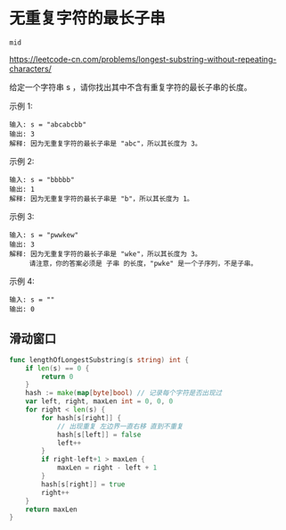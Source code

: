 # 无重复字符的最长子串

`mid`

https://leetcode-cn.com/problems/longest-substring-without-repeating-characters/

给定一个字符串 s ，请你找出其中不含有重复字符的最长子串的长度。

示例 1:

```
输入: s = "abcabcbb"
输出: 3 
解释: 因为无重复字符的最长子串是 "abc"，所以其长度为 3。
```

示例 2:

```
输入: s = "bbbbb"
输出: 1
解释: 因为无重复字符的最长子串是 "b"，所以其长度为 1。
```

示例 3:

```
输入: s = "pwwkew"
输出: 3
解释: 因为无重复字符的最长子串是 "wke"，所以其长度为 3。
     请注意，你的答案必须是 子串 的长度，"pwke" 是一个子序列，不是子串。
```

示例 4:

```
输入: s = ""
输出: 0
```

## 滑动窗口

```go
func lengthOfLongestSubstring(s string) int {
	if len(s) == 0 {
		return 0
	}
	hash := make(map[byte]bool) // 记录每个字符是否出现过
	var left, right, maxLen int = 0, 0, 0
	for right < len(s) {
		for hash[s[right]] {
			// 出现重复 左边界一直右移 直到不重复
			hash[s[left]] = false
			left++
		}
		if right-left+1 > maxLen {
			maxLen = right - left + 1
		}
		hash[s[right]] = true
		right++
	}
	return maxLen
}
```

